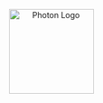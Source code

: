 <p align="center">
  <img src="https://raw.githubusercontent.com/FrozenPeaStudios/Photon-Ionic/master/images/logo.png" height="150"alt="Photon Logo">
</p>

